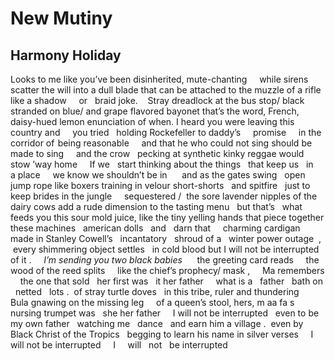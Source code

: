 # New Mutiny
## Harmony Holiday
Looks to me like you’ve been disinherited, mute-chanting     while sirens
scatter the will into a dull blade that can be attached to the muzzle of a
rifle like a shadow     or   braid joke.    Stray dreadlock at the bus stop/
black stranded on blue/ and grape flavored bayonet that’s the word, French,
daisy-hued lemon enunciation of when. I heard you were leaving this country
and     you tried   holding Rockefeller to daddy’s     promise     in the
corridor of  being reasonable     and that he who could not sing should be
made to sing     and the crow   pecking at synthetic kinky reggae would stow
’way home     If we   start thinking about the things   that keep us   in   a
place     we know we shouldn’t be in      and as the gates swing   open   jump
rope like boxers training in velour short-shorts   and spitfire   just to keep
brides in the jungle     sequestered /  the sore lavender nipples of the dairy
cows add a rude dimension to the tasting menu   but that’s   what feeds you
this sour mold juice, like the tiny yelling hands that piece together these
machines   american dolls   and   darn that     charming cardigan made in
Stanley Cowell’s   incantatory   shroud of a   winter power outage  ,  every
shimmering object settles   in cold blood but I will not be interrupted of it
.     _I’m sending you two black babies_      the greeting card reads     the
wood of the reed splits     like the chief’s prophecy/ mask ,     Ma
remembers     the one that sold   her first was   it her father     what is
a   father   bath on   netted   lots .  of stray turtle doves   in this tribe,
ruler and thundering     Bula gnawing on the missing leg     of a queen’s
stool, hers, m aa fa s nursing trumpet was   she her father     I will not be
interrupted   even to be my own father   watching me   dance   and earn him
a village .  even by Black Christ of the Tropics   begging to learn his name
in silver verses     I will not be interrupted     I     will   not   be
interrupted